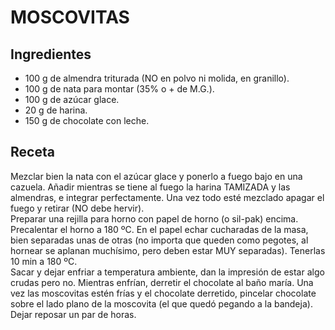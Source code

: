 # MOSCOVITAS

## Ingredientes
- 100 g de almendra triturada (NO en polvo ni molida, en granillo).
- 100 g de nata para montar (35% o + de M.G.).
- 100 g de azúcar glace.
- 20 g de harina.
- 150 g de chocolate con leche.

## Receta
Mezclar bien la nata con el azúcar glace y ponerlo a fuego bajo en una cazuela. Añadir mientras se tiene al fuego la harina TAMIZADA y las almendras, e integrar perfectamente. Una vez todo esté mezclado apagar el fuego y retirar (NO debe hervir). <br>
Preparar una rejilla para horno con papel de horno (o sil-pak) encima. Precalentar el horno a 180 ºC. En el papel echar cucharadas de la masa, bien separadas unas de otras (no importa que queden como pegotes, al hornear se aplanan muchísimo, pero deben estar MUY separadas). Tenerlas 10 min a 180 ºC. <br>
Sacar y dejar enfriar a temperatura ambiente, dan la impresión de estar algo crudas pero no. Mientras enfrían, derretir el chocolate al baño maría. Una vez las moscovitas estén frías y el chocolate derretido, pincelar chocolate sobre el lado plano de la moscovita (el que quedó pegando a la bandeja). Dejar reposar un par de horas.
